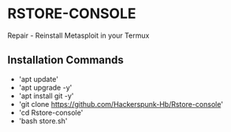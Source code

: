 # RSTORE-CONSOLE
Repair - Reinstall Metasploit in your Termux

## Installation Commands
* 'apt update'
* 'apt upgrade -y'
* 'apt install git -y'
* 'git clone https://github.com/Hackerspunk-Hb/Rstore-console'
* 'cd Rstore-console'
* 'bash store.sh'
